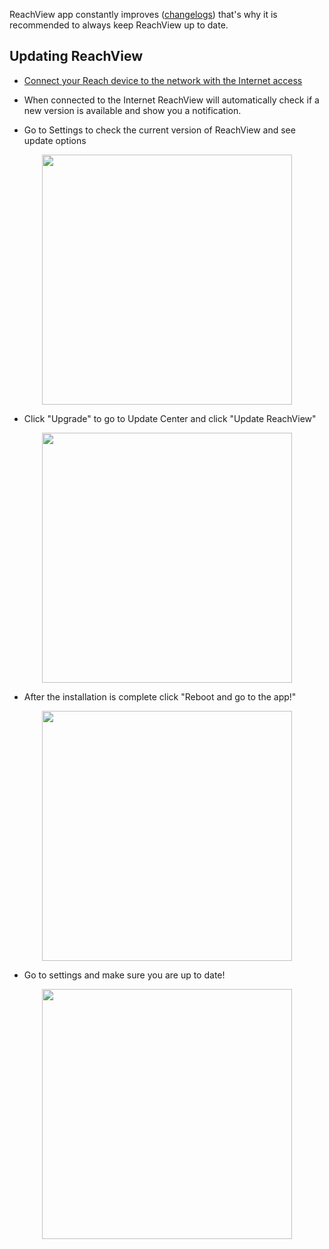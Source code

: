 ReachView app constantly improves ([changelogs](../../reachview/changelogs)) that's why it is recommended to always keep ReachView up to date.  

## Updating ReachView

* [Connect your Reach device to the network with the Internet access](../../tutorials/connecting-to-the-internet/)
* When connected to the Internet ReachView will automatically check if a new version is available and show you a notification.

* Go to Settings to check the current version of ReachView and see update options

<p style="text-align:center" ><img src="../img/reachview/updater/notification.PNG" style="width: 400px;" /></p>

* Click "Upgrade" to go to Update Center and click "Update ReachView"

<p style="text-align:center" ><img src="../img/reachview/updater/update.png" style="width: 400px;" /></p>

* After the installation is complete click "Reboot and go to the app!"

<p style="text-align:center" ><img src="../img/reachview/updater/reboot.png" style="width: 400px;" /></p>

* Go to settings and make sure you are up to date! 

<p style="text-align:center" ><img src="../img/reachview/updater/uptodate.png" style="width: 400px;" /></p>
